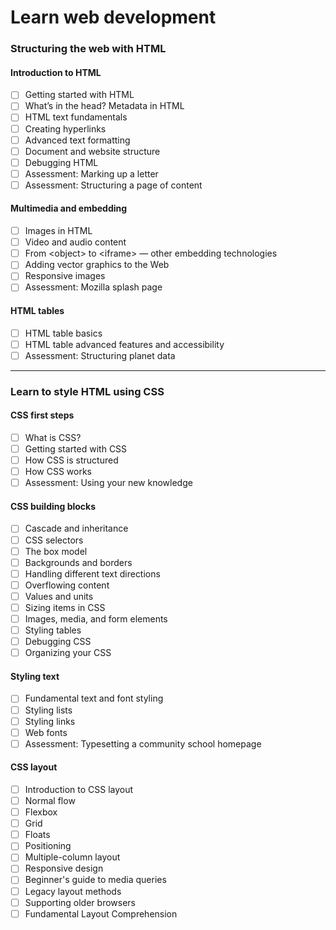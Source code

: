 # Learn web development

### Structuring the web with HTML

#### Introduction to HTML
- [ ] Getting started with HTML
- [ ] What’s in the head? Metadata in HTML
- [ ] HTML text fundamentals
- [ ] Creating hyperlinks
- [ ] Advanced text formatting
- [ ] Document and website structure
- [ ] Debugging HTML
- [ ] Assessment: Marking up a letter
- [ ] Assessment: Structuring a page of content

#### Multimedia and embedding
- [ ] Images in HTML
- [ ] Video and audio content
- [ ] From \<object\> to \<iframe\> — other embedding technologies
- [ ] Adding vector graphics to the Web
- [ ] Responsive images
- [ ] Assessment: Mozilla splash page

#### HTML tables
- [ ] HTML table basics
- [ ] HTML table advanced features and accessibility
- [ ] Assessment: Structuring planet data

---
### Learn to style HTML using CSS

#### CSS first steps
- [ ] What is CSS?
- [ ] Getting started with CSS
- [ ] How CSS is structured
- [ ] How CSS works
- [ ] Assessment: Using your new knowledge

#### CSS building blocks
- [ ] Cascade and inheritance
- [ ] CSS selectors
- [ ] The box model
- [ ] Backgrounds and borders
- [ ] Handling different text directions
- [ ] Overflowing content
- [ ] Values and units
- [ ] Sizing items in CSS
- [ ] Images, media, and form elements
- [ ] Styling tables
- [ ] Debugging CSS
- [ ] Organizing your CSS

#### Styling text

- [ ] Fundamental text and font styling
- [ ] Styling lists
- [ ] Styling links
- [ ] Web fonts
- [ ] Assessment: Typesetting a community school homepage

#### CSS layout
- [ ] Introduction to CSS layout
- [ ] Normal flow
- [ ] Flexbox
- [ ] Grid
- [ ] Floats
- [ ] Positioning
- [ ] Multiple-column layout
- [ ] Responsive design
- [ ] Beginner's guide to media queries
- [ ] Legacy layout methods
- [ ] Supporting older browsers
- [ ] Fundamental Layout Comprehension
